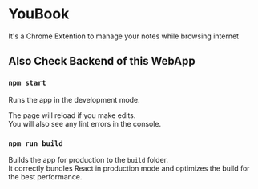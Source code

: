 # YouBook

It's a Chrome Extention to manage your notes while browsing internet 

## Also Check Backend of this WebApp

### `npm start`

Runs the app in the development mode.

The page will reload if you make edits.\
You will also see any lint errors in the console.

### `npm run build`

Builds the app for production to the `build` folder.\
It correctly bundles React in production mode and optimizes the build for the best performance.

